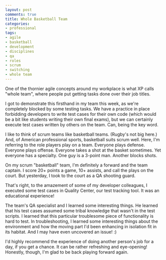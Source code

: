 ```yaml
---
layout: post
comments: true
title: Whole Basketball Team
categories:
- professional
tags:
- agile
- basketball
- development
- disciplines
- qa
- roles
- scrum
- switching
- whole team
---
```


One of the thornier agile concepts around my workplace is what XP calls "whole team", where people put getting tasks done over their job titles.

I got to demonstrate this firsthand in my team this week, as we're completely blocked by some testing tasks. We have a practice in place forbidding developers to write test cases for their own code (which would be a bit like students writing their own final exams), but we can certainly execute test cases written by others on the team. Can, being the key word.

I like to think of scrum teams like basketball teams. (Rugby's not big here.) And, of American professional sports, basketball suits scrum well. Here, I'm referring to the role players play on a team. Everyone plays defense. Everyone plays offense. Everyone takes a shot at the basket sometimes. Yet everyone has a specialty. One guy is a 3-point man. Another blocks shots.

On my scrum "basketball" team, I'm definitely a forward and the team captain. I score 20+ points a game, 10+ assists, and call the plays on the court. But yesterday, I took to the court as a QA shooting guard.

That's right, to the amazement of some of my developer colleagues, I executed some test cases in Quality Center, our test tracking tool. It was an educational experience!

The team's QA specialist and I learned some interesting things. He learned that his test cases assumed some tribal knowledge that wasn't in the test scripts. I learned that this particular troublesome piece of functionality is hard to test. In troubleshooting, I learned some interesting things about the environment and how the moving part I'd been enhancing in isolation fit in its habitat. And I may have even uncovered an issue! :)

I'd highly recommend the experience of doing another person's job for a day, if you get a chance. It can be rather refreshing and eye-opening! Honestly, though, I'm glad to be back playing forward again.
